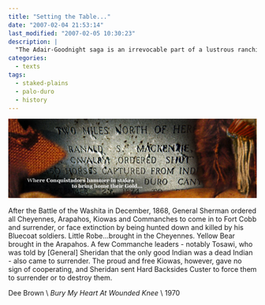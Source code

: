 ```yaml
---
title: "Setting the Table..."
date: "2007-02-04 21:53:14"
last_modified: "2007-02-05 10:30:23"
description: |
  "The Adair-Goodnight saga is an irrevocable part of a lustrous ranching history; a history made possible by an inseparable siamese twin who cleanses the Plains of buffalo and subjugates the Indians who must hunt them."
categories:
  - texts
tags:
  - staked-plains
  - palo-duro
  - history    
---
```

![Decorative Image](/images/gallery/section_3.jpg)

After the Battle of the Washita in December, 1868, General Sherman ordered all Cheyennes, Arapahos, Kiowas and Commanches to come in to Fort Cobb and surrender, or face extinction by being hunted down and killed by his Bluecoat soldiers.  Little Robe...brought in the Cheyennes. Yellow Bear brought in the Arapahos. A few Commanche leaders - notably Tosawi, who was told by [General] Sheridan that the only good Indian was a dead Indian - also came to surrender. The proud and free Kiowas, however, gave no sign of cooperating, and Sheridan sent Hard Backsides Custer to force them to surrender or to destroy them.

Dee Brown   \\
_Bury My Heart At Wounded Knee_  \\
1970
